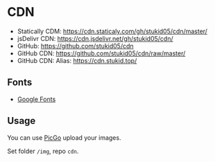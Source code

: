# CDN 
 
- Statically CDM: <https://cdn.staticaly.com/gh/stukid05/cdn/master/>
- jsDelivr CDN: <https://cdn.jsdelivr.net/gh/stukid05/cdn/>
- GitHub: <https://github.com/stukid05/cdn> 
- GitHub CDN: <https://github.com/stukid05/cdn/raw/master/> 
- GitHub CDN: Alias: <https://cdn.stukid.top/> 

## Fonts 

- [Google Fonts](https://fonts.google.com/) 

## Usage 

You can use [PicGo](https://github.com/Molunerfinn/PicGo) upload your images. 

Set folder `/img`, repo `cdn`. 
